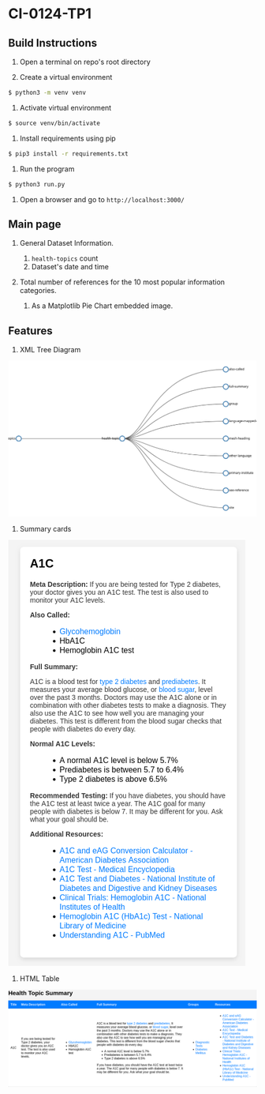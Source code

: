 # CI-0124-TP1

## Build Instructions
1. Open a terminal on repo's root directory

1. Create a virtual environment
```bash
$ python3 -m venv venv
```

1. Activate virtual environment
```bash
$ source venv/bin/activate
```

1. Install requirements using pip
```bash
$ pip3 install -r requirements.txt
```

1. Run the program
```bash
$ python3 run.py
```

1. Open a browser and go to `http://localhost:3000/`

## Main page

1. General Dataset Information.

	1. `health-topics` count
	1. Dataset's date and time

1. Total number of references for the 10 most popular information categories.
	1. As a Matplotlib Pie Chart embedded image.

## Features

1. XML Tree Diagram

<img src="img/xml_tree.png" alt="XML Tree">

1. Summary cards

<img src="img/summary_card.png" alt="XML Tree">

1. HTML Table

<img src="img/html_table.png" alt="XML Tree">